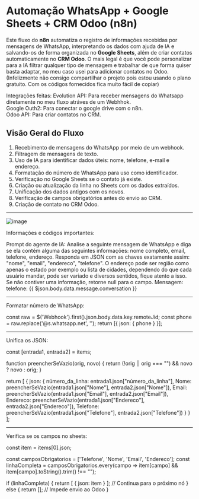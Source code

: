 # Automação WhatsApp + Google Sheets + CRM Odoo (n8n)

Este fluxo do **n8n** automatiza o registro de informações recebidas por mensagens de WhatsApp, interpretando os dados com ajuda de IA e salvando-os de forma organizada no **Google Sheets**, além de criar contatos automaticamente no **CRM Odoo**.
O mais legal é que você pode personalizar para a IA filtrar qualquer tipo de mensagem e trabalhar de que forma quiser basta adaptar, no meu caso usei para adicionar contatos no Odoo. (Infelizmente não consigo compartilhar o projeto pois estou usando o plano gratuito. Com os códigos fornecidos fica muito fácil de copiar)


Integrações feitas: 
Evolution API: Para receber mensagens do Whatsapp diretamente no meu fluxo atráves de um Webhhok. <br>
Google Outh2: Para conectar o google drive com o n8n.<br>
Odoo API: Para criar contatos no CRM.


## Visão Geral do Fluxo

1. Recebimento de mensagens do WhatsApp por meio de um webhook.
2. Filtragem de mensagens de texto.
3. Uso de IA para identificar dados úteis: nome, telefone, e-mail e endereço.
4. Formatação do número de WhatsApp para uso como identificador.
5. Verificação no Google Sheets se o contato já existe.
6. Criação ou atualização da linha no Sheets com os dados extraídos.
7. Unificação dos dados antigos com os novos.
8. Verificação de campos obrigatórios antes do envio ao CRM.
9. Criação de contato no CRM Odoo.

---

![image](https://github.com/user-attachments/assets/cd9f427d-6931-424f-8fd1-553a2679e644)

Informações e códigos importantes: 

Prompt do agente de IA:
Analise a seguinte mensagem de WhatsApp e diga se ela contém alguma das seguintes informações: nome completo, email, telefone, endereço. Responda em JSON com as chaves exatamente assim: "nome", "email", "endereco", "telefone".
O endereço pode ser região como apenas o estado por exemplo ou lista de cidades, dependendo do que cada usuário mandar, pode ser variado e diversos sentidos, fique atento a isso.
Se não contiver uma informação, retorne null para o campo.
Mensagem: 
telefone: 
{{ $json.body.data.message.conversation }}

--------------------------------------------------------------------------------------------------------------------------------------------------------------------------------

Formatar número de WhatsApp:

const raw = $('Webhook').first().json.body.data.key.remoteJid;
const phone = raw.replace('@s.whatsapp.net', '');
return [{ json: { phone } }];

--------------------------------------------------------------------------------------------------------------------------------------------------------------------------------
Unifica os JSON:

const [entrada1, entrada2] = items;

function preencherSeVazio(orig, novo) {
  return (!orig || orig === "") && novo ? novo : orig;
}

return [
  {
    json: {
      número_da_linha: entrada1.json["número_da_linha"],
      Nome: preencherSeVazio(entrada1.json["Nome"], entrada2.json["Nome"]),
      Email: preencherSeVazio(entrada1.json["Email"], entrada2.json["Email"]),
      Endereco: preencherSeVazio(entrada1.json["Endereco"], entrada2.json["Endereco"]),
      Telefone: preencherSeVazio(entrada1.json["Telefone"], entrada2.json["Telefone"])
    }
  }
];

--------------------------------------------------------------------------------------------------------------------------------------------------------------------------------

Verifica se os campos no sheets:

const item = items[0].json;

const camposObrigatorios = ['Telefone', 'Nome', 'Email', 'Endereco'];
const linhaCompleta = camposObrigatorios.every(campo => item[campo] && item[campo].toString().trim() !== "");

if (linhaCompleta) {
  return [ { json: item } ]; // Continua para o próximo nó
} else {
  return []; // Impede envio ao Odoo
}

